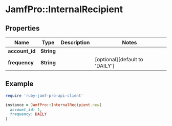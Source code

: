 # JamfPro::InternalRecipient

## Properties

| Name | Type | Description | Notes |
| ---- | ---- | ----------- | ----- |
| **account_id** | **String** |  |  |
| **frequency** | **String** |  | [optional][default to &#39;DAILY&#39;] |

## Example

```ruby
require 'ruby-jamf-pro-api-client'

instance = JamfPro::InternalRecipient.new(
  account_id: 1,
  frequency: DAILY
)
```

